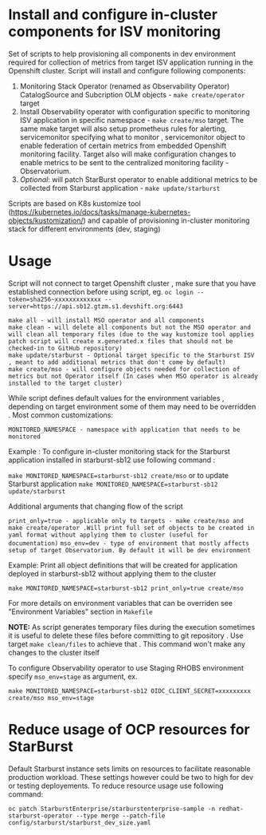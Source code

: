 # Install and configure in-cluster components for ISV monitoring

Set of scripts to help provisioning all components in dev environment required for collection of metrics from target ISV application running in the Openshift cluster. Script will install and configure following components:

1. Monitoring Stack Operator (renamed as Observability Operator) CatalogSource and Subcription OLM objects -   `make create/operator` target
2. Install Observability operator  with configuration specific to monitoring ISV application in specific namespace  - `make create/mso` target. The same make target will also setup prometheus rules for alerting, servicemonitor specifying what to monitor , servicemonitor object to enable federation of certain metrics from embedded Openshift monitoring facility.  Target also will make configuration changes to enable metrics to be sent to the centralized monitoring facility - Observatorium. 
3. *Optional*: will patch StarBurst operator to enable additional metrics to be collected  from Starburst application - `make update/starburst`

Scripts are based on K8s kustomize tool (https://kubernetes.io/docs/tasks/manage-kubernetes-objects/kustomization/) and capable of provisioning in-cluster monitoring stack for different environments (dev, staging)

# Usage

Script will not connect to target Openshift cluster , make sure that you have established connection before using script, eg.
`oc login --token=sha256~xxxxxxxxxxxxx --server=https://api.sb12.gtzm.s1.devshift.org:6443`

```
make all - will install MSO operator and all components
make clean - will delete all components but not the MSO operator and will clean all temporary files (due to the way kustomize tool applies patch script will create x.generated.x files that should not be checked-in to GitHub repository)
make update/starburst - Optional target specific to the Starburst ISV , meant to add additional metrics that don't come by default)
make create/mso - will configure objects needed for collection of metrics but not Operator itself (In cases when MSO operator is already installed to the target cluster)
```
While script defines default values for the environment variables , depending on target environment some of them may need to be overridden . Most common customizations: 

`MONITORED_NAMESPACE - namespace with application that needs to be monitored`

Example : To configure in-cluster monitoring stack for the Starburst application installed in starburst-sb12 use following command : 

`make MONITORED_NAMESPACE=starburst-sb12 create/mso`
or to update Starburst application 
`make MONITORED_NAMESPACE=starburst-sb12 update/starburst`

Additional arguments that changing flow of the script 

`print_only=true - applicable only to targets - make create/mso and make create/operator .Will print full set of objects to be created in yaml format without applying them to cluster (useful for  documentation)`
`mso_env=dev - type of environment that mostly affects setup of target Observatorium. By default it will be dev environment`

Example: 
Print all object definitions that will be created for application deployed in starburst-sb12 without applying them to the cluster

`make MONITORED_NAMESPACE=starburst-sb12 print_only=true create/mso`

For more details on environment variables that can be overriden see "Environment Variables" section in `Makefile`

**NOTE:** As script generates temporary files during the execution sometimes it is useful to delete these files before committing to git repository . Use target `make clean/files`  to achieve that . This command won't make any changes to the cluster itself 

To configure Observability operator to use Staging RHOBS environment specify `mso_env=stage` as argument, ex.

`make MONITORED_NAMESPACE=starburst-sb12 OIDC_CLIENT_SECRET=xxxxxxxxx create/mso mso_env=stage`

# Reduce usage of OCP resources for StarBurst 

Default Starburst instance  sets limits on resources to facilitate reasonable production workload. These settings however could be two  to high for dev or testing deployements. To reduce resource usage use following command: 

`oc patch StarburstEnterprise/starburstenterprise-sample -n redhat-starburst-operator --type merge --patch-file config/starburst/starburst_dev_size.yaml`